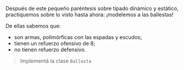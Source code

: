 Después de este pequeño paréntesis sobre tipado dinámico y estático, practiquemos sobre lo visto hasta ahora: ¡modelemos a las ballestas!

De ellas sabemos que: 

 * son armas, polimórficas con las espadas y escudos;
 * tienen un refuerzo ofensivo de 8; 
 * no tienen refuerzo defensivo.
 
> Implementá la clase `Ballesta`